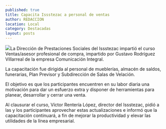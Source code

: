 ```yaml
---
published: true
title: Capacita Issstezac a personal de ventas
author: REDACCION
location: Local
category: Destacadas
layout: posts
---
```


![](http://i.imgur.com/t7JToM9m.jpg)La Dirección de Prestaciones Sociales del Issstezac impartió el curso Ventas/asesor profesional de compra, impartido por Gustavo Rodríguez Villarreal de la empresa Comunicación Integral.
 
La capacitación fue dirigida al personal de mueblerías, almacén de saldos, funerarias, Plan Previsor y Subdirección de Salas de Velación.
 
El objetivo es que los participantes encuentren en su labor diaria una motivación para dar un esfuerzo extra y disponer de herramientas para planear, desarrollar y cerrar una venta.
 
Al clausurar el curso, Víctor Rentería López, director del Issstezac, pidió a las y los participantes aprovechar estas actualizaciones e informó que la capacitación continuará, a fin de mejorar la productividad y elevar las utilidades de la línea empresarial.
